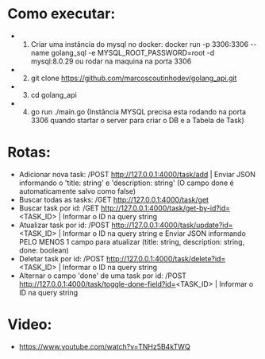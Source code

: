 
# Como executar:
  - 1) Criar uma instância do mysql no docker: docker run -p 3306:3306 --name golang_sql -e MYSQL_ROOT_PASSWORD=root -d mysql:8.0.29 ou rodar na maquina na porta 3306
  - 2) git clone https://github.com/marcoscoutinhodev/golang_api.git
  - 3) cd golang_api
  - 4) go run ./main.go (Instância MYSQL precisa esta rodando na porta 3306 quando startar o server para criar o DB e a Tabela de Task)

# Rotas:
  - Adicionar nova task: /POST http://127.0.0.1:4000/task/add | Enviar JSON informando o 'title: string' e 'description: string'  (O campo done é automaticamente salvo como false)
  - Buscar todas as tasks: /GET http://127.0.0.1:4000/task/get
  - Buscar task por id: /GET http://127.0.0.1:4000/task/get-by-id?id=<TASK_ID> | Informar o ID na query string
  - Atualizar task por id: /POST http://127.0.0.1:4000/task/update?id=<TASK_ID> | Informar o ID na query string e Enviar JSON informando PELO MENOS 1 campo para atualizar (title: string, description: string, done: boolean)
  - Deletar task por id: /POST http://127.0.0.1:4000/task/delete?id=<TASK_ID> | Informar o ID na query string
  - Alternar o campo 'done' de uma task por id: /POST http://127.0.0.1:4000/task/toggle-done-field?id=<TASK_ID> | Informar o ID na query string
  
# Video:
  - https://www.youtube.com/watch?v=TNHz5B4kTWQ